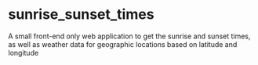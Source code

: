 # sunrise_sunset_times
A small front-end only web application to get the sunrise and sunset times, as well as weather data for geographic locations based on latitude and longitude
